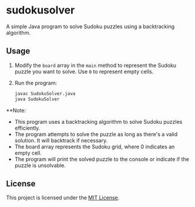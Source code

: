 # sudokusolver
A simple Java program to solve Sudoku puzzles using a backtracking algorithm.

## Usage

1. Modify the `board` array in the `main` method to represent the Sudoku puzzle you want to solve. Use `0` to represent empty cells.

2. Run the program:

   ```sh
   javac SudokuSolver.java
   java SudokuSolver

**Note:
- This program uses a backtracking algorithm to solve Sudoku puzzles efficiently.
- The program attempts to solve the puzzle as long as there's a valid solution. It will backtrack if necessary.
- The board array represents the Sudoku grid, where 0 indicates an empty cell.
- The program will print the solved puzzle to the console or indicate if the puzzle is unsolvable.

## License

This project is licensed under the [MIT License](LICENSE).
